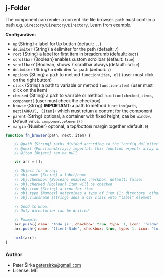 ## j-Folder

The component can render a content like file browser. `path` must contain a path e.g. `Directory/Directory/Directory`. Learn from example.

__Configuration__:

- `up` {String} a label for Up button (default: `..`)
- `delimiter` {String} a delimiter for the path (default: `/`)
- `root` {String} a label for first item in breadcrumb (default: `Root`)
- `scrollbar` {Boolean} enables custom scrollbar (default: `true`)
- `scrollbarY` {Boolean} shows Y scrollbar always (default: `false`)
- `delimiter` {String} a delimiter for path (default: `/`)
- `options` {String} a path to method `function(item, el)` (user must click on the right button)
- `click` {String} a path to variable or method `function(item)` (user must click on the item)
- `checked` {String} a path to variable or method `function(checked_items, component)` (user must check the checkbox)
- `browse` {String} __IMPORTANT__: a path to method `function(path, next(ARRAY), [item])` which must return a content for the component
- `parent` {String} optional, a container with fixed height, can be `window`. Default value: `component.element()`
- `margin` {Number} optional, a top/bottom margin together (default: `0`)

```javascript
function fn_browser(path, next, item) {

	// @path {String} paths divided according to the "config.delimiter"
	// @next {Function(Array)} importat: this function expects array with items
	// @item {Object} can be null

	var arr = [];

	// Object for array:
	// obj.name {String} a label/name
	// obj.checkbox {Boolean} enables checkbox (default: false)
	// obj.checked {Boolean} item will be checked
	// obj.icon {String} a icon for item
	// obj.type {Number} determines a type of item (1: directory, other: file)
	// obj.classname {String} adds a CSS class onto "label" element

	// Good to know:
	// Only directories can be drilled

	// Example:
	arr.push({ name: 'Node.js', checkbox: true, type: 1, icon: 'folder' });
	arr.push({ name: 'Client-Side', checkbox: true, type: 1, icon: 'folder' });

	next(arr);
}
```

### Author

- Peter Širka <petersirka@gmail.com>
- License: MIT